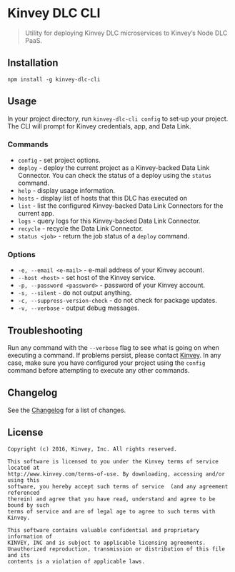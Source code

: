 # Kinvey DLC CLI
> Utility for deploying Kinvey DLC microservices to Kinvey’s Node DLC PaaS.

## Installation
`npm install -g kinvey-dlc-cli`

## Usage
In your project directory, run `kinvey-dlc-cli config` to set-up your project. The CLI will prompt for Kinvey credentials, app, and Data Link.

### Commands
* `config` - set project options.
* `deploy` - deploy the current project as a Kinvey-backed Data Link Connector. You can check the status of a deploy using the `status` command.
* `help` - display usage information.
* `hosts` - display list of hosts that this DLC has executed on
* `list` - list the configured Kinvey-backed Data Link Connectors for the current app.
* `logs` - query logs for this Kinvey-backed Data Link Connector.
* `recycle` - recycle the Data Link Connector.
* `status <job>` - return the job status of a `deploy` command.

### Options
* `-e, --email <e-mail>` - e-mail address of your Kinvey account.
* `--host <host>` - set host of the Kinvey service.
* `-p, --password <password>` - password of your Kinvey account.
* `-s, --silent` - do not output anything.
* `-c, --suppress-version-check` - do not check for package updates.
* `-v, --verbose` - output debug messages.

## Troubleshooting
Run any command with the `--verbose` flag to see what is going on when executing a command. If problems persist, please contact [Kinvey](http://support.kinvey.com). In any case, make sure you have configured your project using the `config` command before attempting to execute any other commands.

## Changelog
See the [Changelog](./CHANGELOG.md) for a list of changes.

## License
    Copyright (c) 2016, Kinvey, Inc. All rights reserved.

    This software is licensed to you under the Kinvey terms of service located at
    http://www.kinvey.com/terms-of-use. By downloading, accessing and/or using this
    software, you hereby accept such terms of service  (and any agreement referenced
    therein) and agree that you have read, understand and agree to be bound by such
    terms of service and are of legal age to agree to such terms with Kinvey.

    This software contains valuable confidential and proprietary information of
    KINVEY, INC and is subject to applicable licensing agreements.
    Unauthorized reproduction, transmission or distribution of this file and its
    contents is a violation of applicable laws.